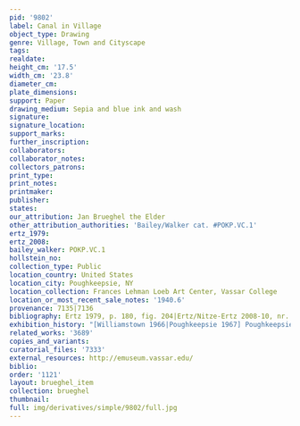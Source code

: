 ```yaml
---
pid: '9802'
label: Canal in Village
object_type: Drawing
genre: Village, Town and Cityscape
tags: 
realdate: 
height_cm: '17.5'
width_cm: '23.8'
diameter_cm: 
plate_dimensions: 
support: Paper
drawing_medium: Sepia and blue ink and wash
signature: 
signature_location: 
support_marks: 
further_inscription: 
collaborators: 
collaborator_notes: 
collectors_patrons: 
print_type: 
print_notes: 
printmaker: 
publisher: 
states: 
our_attribution: Jan Brueghel the Elder
other_attribution_authorities: 'Bailey/Walker cat. #POKP.VC.1'
ertz_1979: 
ertz_2008: 
bailey_walker: POKP.VC.1
hollstein_no: 
collection_type: Public
location_country: United States
location_city: Poughkeepsie, NY
location_collection: Frances Lehman Loeb Art Center, Vassar College
location_or_most_recent_sale_notes: '1940.6'
provenance: 7135|7136
bibliography: Ertz 1979, p. 180, fig. 204|Ertz/Nitze-Ertz 2008-10, nr. 139, fig. 1
exhibition_history: "[Williamstown 1966|Poughkeepsie 1967] Poughkeepsie 1978"
related_works: '3689'
copies_and_variants: 
curatorial_files: '7333'
external_resources: http://emuseum.vassar.edu/
biblio: 
order: '1121'
layout: brueghel_item
collection: brueghel
thumbnail: 
full: img/derivatives/simple/9802/full.jpg
---
```

